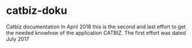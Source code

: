 # catbiz-doku
Catbiz documentation
In April 2018 this is the second and last effort to get the needed knowhow of the application CATBIZ.
The first effort was dated July 2017
